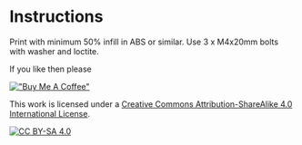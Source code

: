 # Instructions
Print with minimum 50% infill in ABS or similar.
Use 3 x M4x20mm bolts with washer and loctite. 

If you like then please

[!["Buy Me A Coffee"](https://www.buymeacoffee.com/assets/img/custom_images/orange_img.png)](https://bmc.link/nic6911w)


This work is licensed under a
[Creative Commons Attribution-ShareAlike 4.0 International License][cc-by-sa].

[![CC BY-SA 4.0][cc-by-sa-image]][cc-by-sa]

[cc-by-sa]: http://creativecommons.org/licenses/by-sa/4.0/
[cc-by-sa-image]: https://licensebuttons.net/l/by-sa/4.0/88x31.png
[cc-by-sa-shield]: https://img.shields.io/badge/License-CC%20BY--SA%204.0-lightgrey.svg

